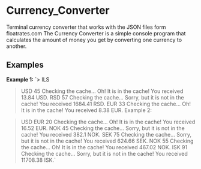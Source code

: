 # Currency_Converter
Terminal currency converter that works with the JSON files form floatrates.com
The Currency Converter is a simple console program that calculates the amount of money you get by converting one currency to another.

## Examples

**Example 1:**
`> ILS
> USD
> 45
Checking the cache...
Oh! It is in the cache!
You received 13.84 USD.
> RSD
> 57
Checking the cache...
Sorry, but it is not in the cache!
You received 1684.41 RSD.
> EUR
> 33
Checking the cache...
Oh! It is in the cache!
You received 8.38 EUR.
Example 2:

> USD
> EUR
> 20
Checking the cache...
Oh! It is in the cache!
You received 16.52 EUR.
> NOK
> 45
Checking the cache...
Sorry, but it is not in the cache!
You received 382.1 NOK.
> SEK
> 75
Checking the cache...
Sorry, but it is not in the cache!
You received 624.66 SEK.
> NOK
> 55
Checking the cache...
Oh! It is in the cache!
You received 467.02 NOK.
> ISK
> 91
Checking the cache...
Sorry, but it is not in the cache!
You received 11708.38 ISK.`
